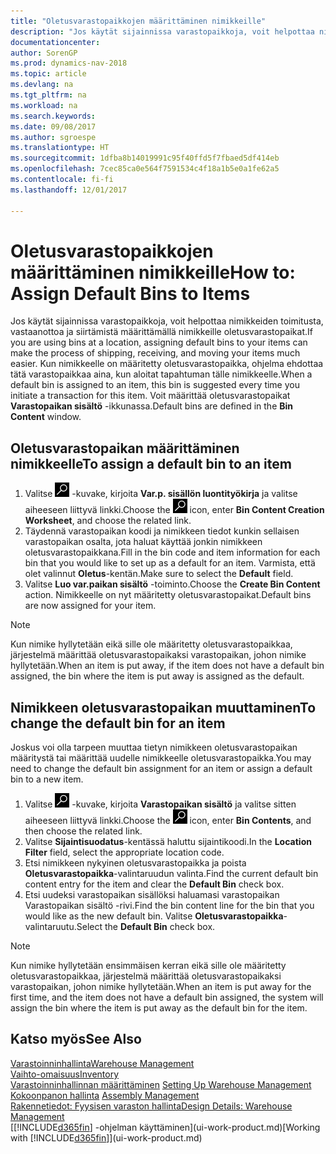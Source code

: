```yaml
---
title: "Oletusvarastopaikkojen määrittäminen nimikkeille"
description: "Jos käytät sijainnissa varastopaikkoja, voit helpottaa nimikkeiden toimitusta, vastaanottoa ja siirtämistä määrittämällä nimikkeille oletusvarastopaikat. Kun nimikkeelle on määritetty oletusvarastopaikka, ohjelma ehdottaa tätä varastopaikkaa aina, kun aloitat tapahtuman tälle nimikkeelle."
documentationcenter: 
author: SorenGP
ms.prod: dynamics-nav-2018
ms.topic: article
ms.devlang: na
ms.tgt_pltfrm: na
ms.workload: na
ms.search.keywords: 
ms.date: 09/08/2017
ms.author: sgroespe
ms.translationtype: HT
ms.sourcegitcommit: 1dfba8b14019991c95f40ffd5f7fbaed5df414eb
ms.openlocfilehash: 7cec85ca0e564f7591534c4f18a1b5e0a1fe62a5
ms.contentlocale: fi-fi
ms.lasthandoff: 12/01/2017

---
```

# <a name="how-to-assign-default-bins-to-items"></a><span data-ttu-id="2c572-104">Oletusvarastopaikkojen määrittäminen nimikkeille</span><span class="sxs-lookup"><span data-stu-id="2c572-104">How to: Assign Default Bins to Items</span></span>
<span data-ttu-id="2c572-105">Jos käytät sijainnissa varastopaikkoja, voit helpottaa nimikkeiden toimitusta, vastaanottoa ja siirtämistä määrittämällä nimikkeille oletusvarastopaikat.</span><span class="sxs-lookup"><span data-stu-id="2c572-105">If you are using bins at a location, assigning default bins to your items can make the process of shipping, receiving, and moving your items much easier.</span></span> <span data-ttu-id="2c572-106">Kun nimikkeelle on määritetty oletusvarastopaikka, ohjelma ehdottaa tätä varastopaikkaa aina, kun aloitat tapahtuman tälle nimikkeelle.</span><span class="sxs-lookup"><span data-stu-id="2c572-106">When a default bin is assigned to an item, this bin is suggested every time you initiate a transaction for this item.</span></span> <span data-ttu-id="2c572-107">Voit määrittää oletusvarastopaikat **Varastopaikan sisältö** -ikkunassa.</span><span class="sxs-lookup"><span data-stu-id="2c572-107">Default bins are defined in the **Bin Content** window.</span></span>  

## <a name="to-assign-a-default-bin-to-an-item"></a><span data-ttu-id="2c572-108">Oletusvarastopaikan määrittäminen nimikkeelle</span><span class="sxs-lookup"><span data-stu-id="2c572-108">To assign a default bin to an item</span></span>
1.  <span data-ttu-id="2c572-109">Valitse ![Etsi sivu tai raportti](media/ui-search/search_small.png "Etsi sivu tai raportti -kuvake") -kuvake, kirjoita **Var.p. sisällön luontityökirja** ja valitse aiheeseen liittyvä linkki.</span><span class="sxs-lookup"><span data-stu-id="2c572-109">Choose the ![Search for Page or Report](media/ui-search/search_small.png "Search for Page or Report icon") icon, enter **Bin Content Creation Worksheet**, and choose the related link.</span></span>  
2.  <span data-ttu-id="2c572-110">Täydennä varastopaikan koodi ja nimikkeen tiedot kunkin sellaisen varastopaikan osalta, jota haluat käyttää jonkin nimikkeen oletusvarastopaikkana.</span><span class="sxs-lookup"><span data-stu-id="2c572-110">Fill in the bin code and item information for each bin that you would like to set up as a default for an item.</span></span> <span data-ttu-id="2c572-111">Varmista, että olet valinnut **Oletus**-kentän.</span><span class="sxs-lookup"><span data-stu-id="2c572-111">Make sure to select the **Default** field.</span></span>  
3.  <span data-ttu-id="2c572-112">Valitse **Luo var.paikan sisältö** -toiminto.</span><span class="sxs-lookup"><span data-stu-id="2c572-112">Choose the **Create Bin Content** action.</span></span> <span data-ttu-id="2c572-113">Nimikkeelle on nyt määritetty oletusvarastopaikat.</span><span class="sxs-lookup"><span data-stu-id="2c572-113">Default bins are now assigned for your item.</span></span>  

> [!NOTE]  
>  <span data-ttu-id="2c572-114">Kun nimike hyllytetään eikä sille ole määritetty oletusvarastopaikkaa, järjestelmä määrittää oletusvarastopaikaksi varastopaikan, johon nimike hyllytetään.</span><span class="sxs-lookup"><span data-stu-id="2c572-114">When an item is put away, if the item does not have a default bin assigned, the bin where the item is put away is assigned as the default.</span></span>  

## <a name="to-change-the-default-bin-for-an-item"></a><span data-ttu-id="2c572-115">Nimikkeen oletusvarastopaikan muuttaminen</span><span class="sxs-lookup"><span data-stu-id="2c572-115">To change the default bin for an item</span></span>  
<span data-ttu-id="2c572-116">Joskus voi olla tarpeen muuttaa tietyn nimikkeen oletusvarastopaikan määritystä tai määrittää uudelle nimikkeelle oletusvarastopaikka.</span><span class="sxs-lookup"><span data-stu-id="2c572-116">You may need to change the default bin assignment for an item or assign a default bin to a new item.</span></span>    
1.  <span data-ttu-id="2c572-117">Valitse ![Etsi sivu tai raportti](media/ui-search/search_small.png "Etsi sivu tai raportti -kuvake") -kuvake, kirjoita **Varastopaikan sisältö** ja valitse sitten aiheeseen liittyvä linkki.</span><span class="sxs-lookup"><span data-stu-id="2c572-117">Choose the ![Search for Page or Report](media/ui-search/search_small.png "Search for Page or Report icon") icon, enter **Bin Contents**, and then choose the related link.</span></span>  
2.  <span data-ttu-id="2c572-118">Valitse **Sijaintisuodatus**-kentässä haluttu sijaintikoodi.</span><span class="sxs-lookup"><span data-stu-id="2c572-118">In the **Location Filter** field, select the appropriate location code.</span></span>  
3.  <span data-ttu-id="2c572-119">Etsi nimikkeen nykyinen oletusvarastopaikka ja poista **Oletusvarastopaikka**-valintaruudun valinta.</span><span class="sxs-lookup"><span data-stu-id="2c572-119">Find the current default bin content entry for the item and clear the **Default Bin** check box.</span></span>  
4.  <span data-ttu-id="2c572-120">Etsi uudeksi varastopaikan sisällöksi haluamasi varastopaikan Varastopaikan sisältö -rivi.</span><span class="sxs-lookup"><span data-stu-id="2c572-120">Find the bin content line for the bin that you would like as the new default bin.</span></span> <span data-ttu-id="2c572-121">Valitse **Oletusvarastopaikka**-valintaruutu.</span><span class="sxs-lookup"><span data-stu-id="2c572-121">Select the **Default Bin** check box.</span></span>  

> [!NOTE]  
>  <span data-ttu-id="2c572-122">Kun nimike hyllytetään ensimmäisen kerran eikä sille ole määritetty oletusvarastopaikkaa, järjestelmä määrittää oletusvarastopaikaksi varastopaikan, johon nimike hyllytetään.</span><span class="sxs-lookup"><span data-stu-id="2c572-122">When an item is put away for the first time, and the item does not have a default bin assigned, the system will assign the bin where the item is put away as the default bin for the item.</span></span>  

## <a name="see-also"></a><span data-ttu-id="2c572-123">Katso myös</span><span class="sxs-lookup"><span data-stu-id="2c572-123">See Also</span></span>  
[<span data-ttu-id="2c572-124">Varastoinninhallinta</span><span class="sxs-lookup"><span data-stu-id="2c572-124">Warehouse Management</span></span>](warehouse-manage-warehouse.md)  
[<span data-ttu-id="2c572-125">Vaihto-omaisuus</span><span class="sxs-lookup"><span data-stu-id="2c572-125">Inventory</span></span>](inventory-manage-inventory.md)  
<span data-ttu-id="2c572-126">[Varastoinninhallinnan määrittäminen](warehouse-setup-warehouse.md)   </span><span class="sxs-lookup"><span data-stu-id="2c572-126">[Setting Up Warehouse Management](warehouse-setup-warehouse.md)   </span></span>  
<span data-ttu-id="2c572-127">[Kokoonpanon hallinta](assembly-assemble-items.md)  </span><span class="sxs-lookup"><span data-stu-id="2c572-127">[Assembly Management](assembly-assemble-items.md)  </span></span>  
[<span data-ttu-id="2c572-128">Rakennetiedot: Fyysisen varaston hallinta</span><span class="sxs-lookup"><span data-stu-id="2c572-128">Design Details: Warehouse Management</span></span>](design-details-warehouse-management.md)  
<span data-ttu-id="2c572-129">[[!INCLUDE[d365fin](includes/d365fin_md.md)] -ohjelman käyttäminen](ui-work-product.md)</span><span class="sxs-lookup"><span data-stu-id="2c572-129">[Working with [!INCLUDE[d365fin](includes/d365fin_md.md)]](ui-work-product.md)</span></span>

